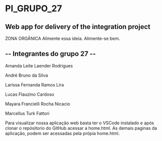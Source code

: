 # PI_GRUPO_27
## Web app for delivery of the integration project

ZONA ORGÂNICA
Alimente essa ideia. Alimente-se bem.

## **-- Integrantes do grupo 27 --**

Amanda Leite Laender Rodrigues

André Bruno da Silva

Larissa Fernanda Ramos Lira

Lucas Flauzino Cardoso

Mayara Francielli Rocha Nicacio

Marcellus Turk Fattori 

Para visualizar nossa aplicação web basta ter o VSCode instalado e após clonar o repósitorio do GitHub
acessar a home.html. As demais paginas da aplicação, podem ser acessadas pela própia home.html.
